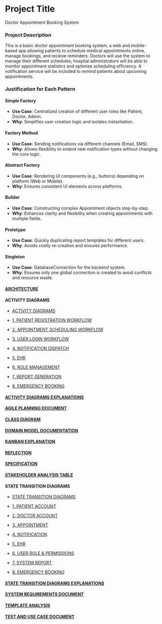 # Project Title
Doctor Appointment Booking System

### Project Description
This is a basic doctor appointment booking system, a web and mobile-based app allowing patients to schedule medical appointments online, manage bookings, and receive reminders. Doctors will use the system to manage their different schedules; hospital administrators will be able to monitor appointment statistics and optimize scheduling efficiency. A notification service will be included to remind patients about upcoming appointments.

### Justification for Each Pattern

#### Simple Factory
- **Use Case**: Centralized creation of different user roles like Patient, Doctor, Admin.
- **Why**: Simplifies user creation logic and isolates instantiation.

#### Factory Method
- **Use Case**: Sending notifications via different channels (Email, SMS).
- **Why**: Allows flexibility to extend new notification types without changing the core logic.

#### Abstract Factory
- **Use Case**: Rendering UI components (e.g., buttons) depending on platform (Web or Mobile).
- **Why**: Ensures consistent UI elements across platforms.

#### Builder
- **Use Case**: Constructing complex Appointment objects step-by-step.
- **Why**: Enhances clarity and flexibility when creating appointments with multiple fields.

#### Prototype
- **Use Case**: Quickly duplicating report templates for different users.
- **Why**: Avoids costly re-creation and ensures performance.

#### Singleton
- **Use Case**: DatabaseConnection for the backend system.
- **Why**: Ensures only one global connection is created to avoid conflicts and resource waste.


#### [ARCHITECTURE](ARCHITECTURE.md)

#### ACTIVITY DIAGRAMS

- [ACTIVITY DIAGRAMS](Activity%20Diagrams.md)

- [1. PATIENT REGISTRATION WORKFLOW](Patient%20Registration%20Workflow%20Activity%20Diagram.md)

- [2. APPOINTMENT SCHEDULING WORKFLOW](Appointment%20Scheduling%20Workflow%20Activity%20Diagram.md)

- [3. USER LOGIN WORKFLOW](User%20Login%20Workflow%20Activity%20Diagram.md)

- [4. NOTIFICATION DISPATCH](Notification%20Dispatch%20Activity%20Diagram.md)

- [5. EHR](EHR%20Review%20Activity%20Diagram.md)

- [6. ROLE MANAGEMENT](Role%20Management%20Activity%20Diagram.md)

- [7. REPORT GENERATION](Report%20Generation%20Activity%20Diagram.md)

- [8. EMERGENCY BOOKING](Emergency%20Booking%20Activity%20Diagram.md)

#### [ACTIVITY DIAGRAMS EXPLANATIONS](Activity%20Diagrams%20Explanation.md)

#### [AGILE PLANNING DOCUMENT](Agile%20Planning%20Document.md)

#### [CLASS DIAGRAM](Class%20Diagram.md)

#### [DOMAIN MODEL DOCUMENTATION](Domain%20Model%20Documentation.md)

#### [KANBAN EXPLANATION](Kanban_explanation.md)

#### [REFLECTION](Reflection.md)

#### [SPECIFICATION](SPECIFICATION.md)

#### [STAKEHOLDER ANALYSIS TABLE](Stakeholder%20Analysis%20Table.md)

#### STATE TRANSITION DIAGRAMS

- [STATE TRANSITION DIAGRAMS](State%20Transition%20Diagrams.md)

- [1. PATIENT ACCOUNT](Patient%20Account%20State%20Transition%20Diagram.md)

- [2. DOCTOR ACCOUNT](Doctor%20Account%20State%20Transition%20Diagram.md)

- [3. APPOINTMENT](Appointment%20State%20Transition%20Diagram.md)
  
- [4. NOTIFICATION](Notification%20State%20Transition%20Diagram.md)

- [5. EHR](EHR%20State%20Transition%20Diagram.md)

- [6. USER ROLE & PERMISSIONS](User%20Role%20%26%20Permissions%20State%20Transition%20Diagram.md)

- [7. SYSTEM REPORT](System%20Report%20State%20Transition%20Diagram.md)

- [8. EMERGENCY BOOKING](Emergency%20Booking%20State%20Transition%20Diagram.md)

#### [STATE TRANSITION DIAGRAMS EXPLANATIONS](State%20Transition%20Diagrams%20Explanation.md)

#### [SYSTEM REQUIREMENTS DOCUMENT](System%20Requirements%20Document.md)

#### [TEMPLATE ANALYSIS](Template_analysis.md)

#### [TEST AND USE CASE DOCUMENT](Test%20and%20Use%20Case%20Document.md)



